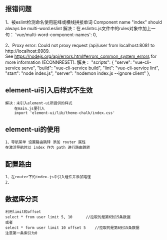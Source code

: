 ## 报错问题
1、被eslint检测命名使用驼峰或横线拼接单词
    Component name "index" should always be multi-word.eslint
    解决：在.eslintrc.js文件中的rules对象中加上一句：
         'vue/multi-word-component-names': 0,

2、Proxy error: Could not proxy request /api/user from localhost:8081 to http://localhost:8989.       
See https://nodejs.org/api/errors.html#errors_common_system_errors for more information (ECONNRESET).
    解决：
    "scripts": {
    "serve": "vue-cli-service serve",
    "build": "vue-cli-service build",
    "lint": "vue-cli-service lint",
    "start": "node index.js",
    "server": "nodemon index.js --ignore client"
    },

## element-ui引入后样式不生效
    解决：未引入element-ui所提供的样式
        在main.js里引入
        import 'element-ui/lib/theme-chalk/index.css'

## element-ui的使用
    1、导航菜单 设置路由跳转 添加 router 属性
    在激活导航时以 index 作为 path 进行路由跳转

## 配置路由
    1、在router下的index.js中引入组件并添加路径
    2、

## 数据库分页
    利用limit和offset
    select * from user limit 5, 10      //拉取的是第6到15条数据
    或者
    select * form user limit 10 offset 5    //拉取的是第6到15条数据
    注意第一条索引为0
